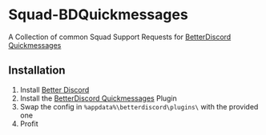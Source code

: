 # Squad-BDQuickmessages
A Collection of common Squad Support Requests for [BetterDiscord Quickmessages](https://betterdiscord.app/plugin/QuickMessages)

## Installation
1. Install [Better Discord](https://betterdiscord.app/) 
2. Install the [BetterDiscord Quickmessages](https://betterdiscord.app/plugin/QuickMessages) Plugin 
3. Swap the config in `%appdata%\betterdiscord\plugins\` with the provided one 
4. Profit
